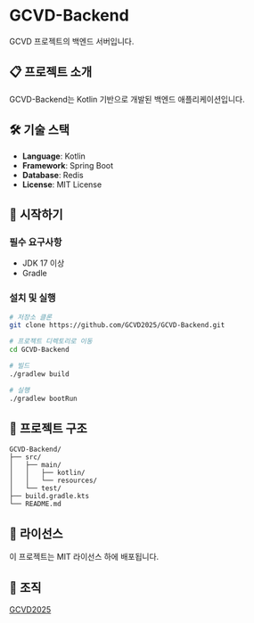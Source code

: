 # GCVD-Backend

GCVD 프로젝트의 백엔드 서버입니다.

## 📋 프로젝트 소개

GCVD-Backend는 Kotlin 기반으로 개발된 백엔드 애플리케이션입니다.

## 🛠️ 기술 스택

- **Language**: Kotlin
- **Framework**: Spring Boot
- **Database**: Redis
- **License**: MIT License

## 🚀 시작하기

### 필수 요구사항

- JDK 17 이상
- Gradle

### 설치 및 실행

```bash
# 저장소 클론
git clone https://github.com/GCVD2025/GCVD-Backend.git

# 프로젝트 디렉토리로 이동
cd GCVD-Backend

# 빌드
./gradlew build

# 실행
./gradlew bootRun
```

## 📁 프로젝트 구조

```
GCVD-Backend/
├── src/
│   ├── main/
│   │   ├── kotlin/
│   │   └── resources/
│   └── test/
├── build.gradle.kts
└── README.md
```

## 📄 라이선스

이 프로젝트는 MIT 라이선스 하에 배포됩니다.

## 👥 조직

[GCVD2025](https://github.com/GCVD2025)

